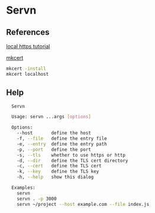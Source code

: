# Servn

## References

[local https tutorial](https://web.dev/how-to-use-local-https)

[mkcert](https://github.com/FiloSottile/mkcert)

```bash
mkcert -install
mkcert localhost
```

## Help

```sh
  Servn

  Usage: servn ...args [options]

  Options:
    --host       define the host
    -f, --file   define the entry file
    -e, --entry  define the entry path
    -p, --port   define the port
    -s, --tls    whether to use https or http
    -d, --dir    define the TLS cert directory
    -c, --cert   define the TLS cert
    -k, --key    define the TLS key
    -h, --help   show this dialog

  Examples:
    servn
    servn . -p 3000
    servn ~/project --host example.com --file index.js
```
